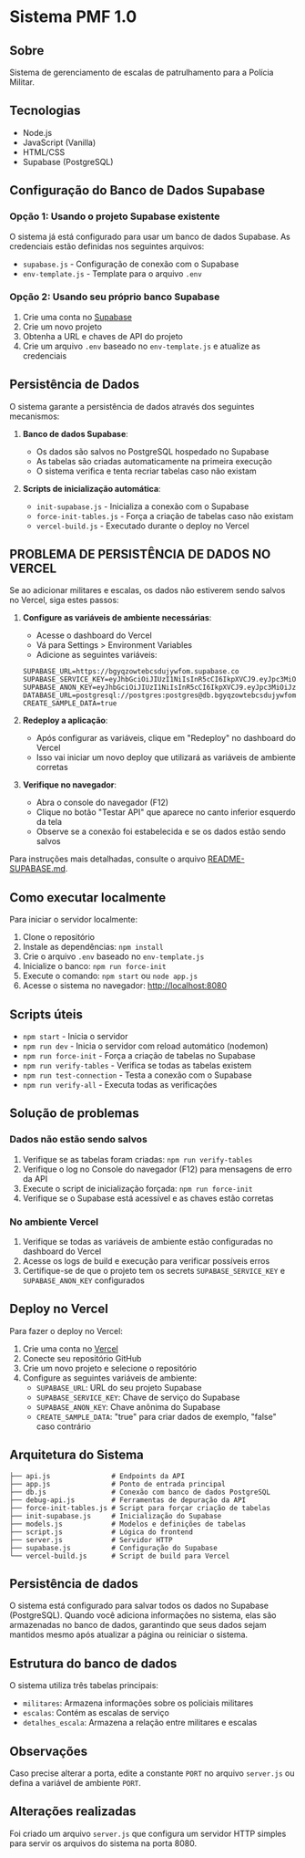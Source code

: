 # Sistema PMF 1.0

## Sobre
Sistema de gerenciamento de escalas de patrulhamento para a Polícia Militar.

## Tecnologias
- Node.js
- JavaScript (Vanilla)
- HTML/CSS
- Supabase (PostgreSQL)

## Configuração do Banco de Dados Supabase

### Opção 1: Usando o projeto Supabase existente
O sistema já está configurado para usar um banco de dados Supabase. As credenciais estão definidas nos seguintes arquivos:
- `supabase.js` - Configuração de conexão com o Supabase
- `env-template.js` - Template para o arquivo `.env`

### Opção 2: Usando seu próprio banco Supabase
1. Crie uma conta no [Supabase](https://supabase.com)
2. Crie um novo projeto
3. Obtenha a URL e chaves de API do projeto
4. Crie um arquivo `.env` baseado no `env-template.js` e atualize as credenciais

## Persistência de Dados
O sistema garante a persistência de dados através dos seguintes mecanismos:

1. **Banco de dados Supabase**:
   - Os dados são salvos no PostgreSQL hospedado no Supabase
   - As tabelas são criadas automaticamente na primeira execução
   - O sistema verifica e tenta recriar tabelas caso não existam

2. **Scripts de inicialização automática**:
   - `init-supabase.js` - Inicializa a conexão com o Supabase
   - `force-init-tables.js` - Força a criação de tabelas caso não existam
   - `vercel-build.js` - Executado durante o deploy no Vercel

## PROBLEMA DE PERSISTÊNCIA DE DADOS NO VERCEL

Se ao adicionar militares e escalas, os dados não estiverem sendo salvos no Vercel, siga estes passos:

1. **Configure as variáveis de ambiente necessárias**:
   - Acesse o dashboard do Vercel
   - Vá para Settings > Environment Variables
   - Adicione as seguintes variáveis:

   ```
   SUPABASE_URL=https://bgyqzowtebcsdujywfom.supabase.co
   SUPABASE_SERVICE_KEY=eyJhbGciOiJIUzI1NiIsInR5cCI6IkpXVCJ9.eyJpc3MiOiJzdXBhYmFzZSIsInJlZiI6ImJneXF6b3d0ZWJjc2R1anl3Zm9tIiwicm9sZSI6InNlcnZpY2Vfcm9sZSIsImlhdCI6MTc0NzEwMzg2MSwiZXhwIjoyMDYyNjc5ODYxfQ.3f0dM9QTiCo2MY3yX8MbPLL5hjbhtGSoJwo6kejNyII
   SUPABASE_ANON_KEY=eyJhbGciOiJIUzI1NiIsInR5cCI6IkpXVCJ9.eyJpc3MiOiJzdXBhYmFzZSIsInJlZiI6ImJneXF6b3d0ZWJjc2R1anl3Zm9tIiwicm9sZSI6ImFub24iLCJpYXQiOjE3NDcxMDM4NjEsImV4cCI6MjA2MjY3OTg2MX0.Nn1jL9DcUEn5ynB0vjvcxfm1jdJX9od8MVHow0iv7DQ
   DATABASE_URL=postgresql://postgres:postgres@db.bgyqzowtebcsdujywfom.supabase.co:5432/postgres
   CREATE_SAMPLE_DATA=true
   ```

2. **Redeploy a aplicação**:
   - Após configurar as variáveis, clique em "Redeploy" no dashboard do Vercel
   - Isso vai iniciar um novo deploy que utilizará as variáveis de ambiente corretas

3. **Verifique no navegador**:
   - Abra o console do navegador (F12)
   - Clique no botão "Testar API" que aparece no canto inferior esquerdo da tela
   - Observe se a conexão foi estabelecida e se os dados estão sendo salvos

Para instruções mais detalhadas, consulte o arquivo [README-SUPABASE.md](README-SUPABASE.md).

## Como executar localmente

Para iniciar o servidor localmente:

1. Clone o repositório
2. Instale as dependências: `npm install`
3. Crie o arquivo `.env` baseado no `env-template.js`
4. Inicialize o banco: `npm run force-init`
5. Execute o comando: `npm start` ou `node app.js`
6. Acesse o sistema no navegador: [http://localhost:8080](http://localhost:8080)

## Scripts úteis

- `npm start` - Inicia o servidor
- `npm run dev` - Inicia o servidor com reload automático (nodemon)
- `npm run force-init` - Força a criação de tabelas no Supabase
- `npm run verify-tables` - Verifica se todas as tabelas existem
- `npm run test-connection` - Testa a conexão com o Supabase
- `npm run verify-all` - Executa todas as verificações

## Solução de problemas

### Dados não estão sendo salvos
1. Verifique se as tabelas foram criadas: `npm run verify-tables`
2. Verifique o log no Console do navegador (F12) para mensagens de erro da API
3. Execute o script de inicialização forçada: `npm run force-init`
4. Verifique se o Supabase está acessível e as chaves estão corretas

### No ambiente Vercel
1. Verifique se todas as variáveis de ambiente estão configuradas no dashboard do Vercel
2. Acesse os logs de build e execução para verificar possíveis erros
3. Certifique-se de que o projeto tem os secrets `SUPABASE_SERVICE_KEY` e `SUPABASE_ANON_KEY` configurados

## Deploy no Vercel

Para fazer o deploy no Vercel:

1. Crie uma conta no [Vercel](https://vercel.com)
2. Conecte seu repositório GitHub
3. Crie um novo projeto e selecione o repositório
4. Configure as seguintes variáveis de ambiente:
   - `SUPABASE_URL`: URL do seu projeto Supabase
   - `SUPABASE_SERVICE_KEY`: Chave de serviço do Supabase
   - `SUPABASE_ANON_KEY`: Chave anônima do Supabase
   - `CREATE_SAMPLE_DATA`: "true" para criar dados de exemplo, "false" caso contrário

## Arquitetura do Sistema

```
├── api.js               # Endpoints da API
├── app.js               # Ponto de entrada principal
├── db.js                # Conexão com banco de dados PostgreSQL
├── debug-api.js         # Ferramentas de depuração da API
├── force-init-tables.js # Script para forçar criação de tabelas
├── init-supabase.js     # Inicialização do Supabase
├── models.js            # Modelos e definições de tabelas
├── script.js            # Lógica do frontend
├── server.js            # Servidor HTTP
├── supabase.js          # Configuração do Supabase
└── vercel-build.js      # Script de build para Vercel
```

## Persistência de dados

O sistema está configurado para salvar todos os dados no Supabase (PostgreSQL). Quando você adiciona informações no sistema, elas são armazenadas no banco de dados, garantindo que seus dados sejam mantidos mesmo após atualizar a página ou reiniciar o sistema.

## Estrutura do banco de dados

O sistema utiliza três tabelas principais:
- `militares`: Armazena informações sobre os policiais militares
- `escalas`: Contém as escalas de serviço
- `detalhes_escala`: Armazena a relação entre militares e escalas

## Observações

Caso precise alterar a porta, edite a constante `PORT` no arquivo `server.js` ou defina a variável de ambiente `PORT`.

## Alterações realizadas

Foi criado um arquivo `server.js` que configura um servidor HTTP simples para servir os arquivos do sistema na porta 8080.